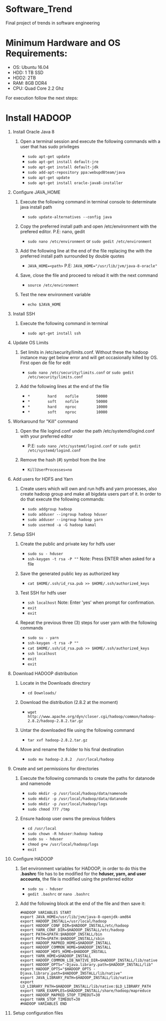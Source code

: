 # Software_Trend
Final project of trends in software engineering

# Minimum Hardware and OS Requirements:

 * OS: Ubuntu 16.04
 * HDD: 1 TB SSD
 * HDD2: 2TB 
 * RAM: 8GB DDR4
 * CPU: Quad Core 2.2 Ghz

For execution follow the next steps:

# Install HADOOP

1. Install Oracle Java 8

    1. Open a terminal session and execute the following commands with a user that has sudo privileges

        * `sudo apt-get update`
        * `sudo apt-get install default-jre`
        * `sudo apt-get install default-jdk`
        * `sudo add-apt-repository ppa:webupd8team/java`
        * `sudo apt-get update`
        * `sudo apt-get install oracle-java8-installer`

2. Configure JAVA_HOME

    1. Execute the following command in terminal console to determinate java install path

         * `sudo update-alternatives --config java`
          
    2. Copy the preferred install path and open /etc/environment with the prefered editor. P.E: nano, gedit
    
         * `sudo nano /etc/environment` or `sudo gedit /etc/environment`
 
    3. Add the following line at the end of the file replacing the <path> with the preferred install path surrounded by double quotes
    
         * `JAVA_HOME=<path>` P.E: `JAVA_HOME="/usr/lib/jvm/java-8-oracle"`
         
     4. Save, close the file and proceed to reload it with the next command
     
         * `source /etc/environment`
         
     5. Test the new environment variable
     
         * `echo $JAVA_HOME`

3. Install SSH

      1. Execute the following command in terminal
      
         * `sudo apt-get install ssh`
         
4. Update OS Limits

      1. Set limits in /etc/security/limits.conf.  Without these the hadoop instance may get below error and will get occasionally killed by OS. First open de file for edit
      
          * `sudo nano /etc/security/limits.conf` or `sudo gedit /etc/security/limits.conf`
          
      2. Add the following lines at the end of the file
      
          * `*        hard    nofile        50000`
          * `*        soft    nofile        50000`
          * `*        hard    nproc         10000`
          * `*        soft    nproc         10000`
          
5. Workaround for "Kill" command

      1. Open the file logind.conf under the path /etc/systemd/logind.conf with your preferred editor
      
          * P.E: `sudo nano /etc/systemd/logind.conf` or `sudo gedit /etc/systemd/logind.conf `
          
      2. Remove the hash (#) symbol from the line
      
           * `KillUserProcesses=no`
           
6. Add users for HDFS and Yarn

      1. Create users which will own and run hdfs and yarn processes, also create hadoop group and make all bigdata users part of it. In order to do that execute the following commands:
      
            * `sudo addgroup hadoop` 
            * `sudo adduser --ingroup hadoop hduser`
            * `sudo adduser --ingroup hadoop yarn`
            * `sudo usermod -a -G hadoop kamal`
            
7. Setup SSH

      1. Create the public and private key for hdfs user
      
            * `sudo su - hduser`
            * `ssh-keygen -t rsa -P ""` Note: Press ENTER when asked for a file
            
      2. Save the generated public key as authorized key
      
            * `cat $HOME/.ssh/id_rsa.pub >> $HOME/.ssh/authorized_keys`
            
      3. Test SSH for hdfs user
      
            * `ssh localhost` Note: Enter 'yes' when prompt for confirmation.
            * `exit`
            * `exit`
            
      4. Repeat the previous three (3) steps for user yarn with the following commands
      
            * `sudo su - yarn`
            * `ssh-keygen -t rsa -P ""`
            * `cat $HOME/.ssh/id_rsa.pub >> $HOME/.ssh/authorized_keys`
            * `ssh localhost`
            * `exit`
            * `exit`
            
8. Download HADOOP distribution

      1. Locate in the Downloads directory
            
            * `cd Downloads/`
            
      2. Download the distribution (2.8.2 at the moment)
      
            * `wget http://www.apache.org/dyn/closer.cgi/hadoop/common/hadoop-2.8.2/hadoop-2.8.2.tar.gz`
            
      3. Untar the downloaded file using the following command
      
            * `tar xvf hadoop-2.8.2.tar.gz`
            
      4. Move and rename the folder to his final destination
      
            * `sudo mv hadoop-2.8.2  /usr/local/hadoop`
            
9. Create and set permissions for directories

      1. Execute the following commands to create the paths for datanode and namenode
      
            * `sudo mkdir -p /usr/local/hadoop/data/namenode`
            * `sudo mkdir -p /usr/local/hadoop/data/datanode`
            * `sudo mkdir -p /usr/local/hadoop/logs`
            * `sudo chmod 777 /tmp`
            
      2. Ensure hadoop user owns the previous folders
      
            * `cd /usr/local`
            * `sudo chown -R hduser:hadoop hadoop`
            * `sudo su - hduser`
            * `chmod g+w /usr/local/hadoop/logs`
            * `exit`
            
10. Configure HADOOP

       1. Set environment variables for HADOOP, in order to do this the **.bashrc** file has to be modified for the **hduser, yarn, and user accounts**, the file is modified using the preferred editor
       
            * `sudo su - hduser`
            * `gedit .bashrc` or `nano .bashrc`
            
       2. Add the following block at the end of the file and then save it:
       
            ```
            #HADOOP VARIABLES START
            export JAVA_HOME=/usr/lib/jvm/java-8-openjdk-amd64
            export HADOOP_INSTALL=/usr/local/hadoop
            export HADOOP_CONF_DIR=$HADOOP_INSTALL/etc/hadoop
            export YARN_CONF_DIR=$HADOOP_INSTALL/etc/hadoop 
            export PATH=$PATH:$HADOOP_INSTALL/bin
            export PATH=$PATH:$HADOOP_INSTALL/sbin
            export HADOOP_MAPRED_HOME=$HADOOP_INSTALL
            export HADOOP_COMMON_HOME=$HADOOP_INSTALL
            export HADOOP_HDFS_HOME=$HADOOP_INSTALL
            export YARN_HOME=$HADOOP_INSTALL
            export HADOOP_COMMON_LIB_NATIVE_DIR=$HADOOP_INSTALL/lib/native
            export HADOOP_OPTS="-Djava.library.path=$HADOOP_INSTALL/lib"
            export HADOOP_OPTS="$HADOOP_OPTS -Djava.library.path=$HADOOP_INSTALL/lib/native"
            export JAVA_LIBRARY_PATH=$HADOOP_INSTALL/lib/native
            export LD_LIBRARY_PATH=$HADOOP_INSTALL/lib/native:$LD_LIBRARY_PATH
            export YARN_EXAMPLES=$HADOOP_INSTALL/share/hadoop/mapreduce
            export HADOOP_MAPRED_STOP_TIMEOUT=30
            export YARN_STOP_TIMEOUT=30
            #HADOOP VARIABLES END
            ```
11. Setup configuration files
